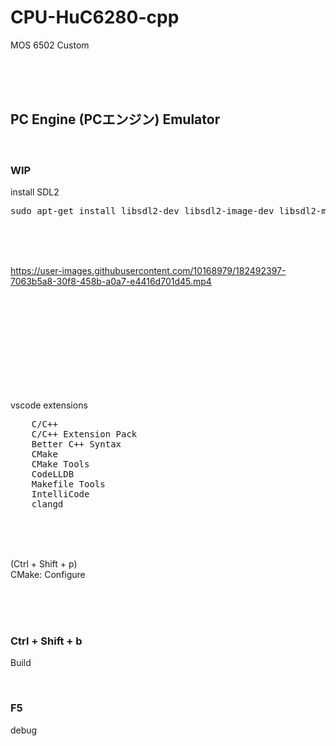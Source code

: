 # CPU-HuC6280-cpp
MOS 6502 Custom

<br><br><br>

## PC Engine (PCエンジン) Emulator

<br>

### WIP

install SDL2

<pre>
sudo apt-get install libsdl2-dev libsdl2-image-dev libsdl2-mixer-dev libsdl2-net-dev libsdl2-ttf-dev
</pre>

<br><br><br>

https://user-images.githubusercontent.com/10168979/182492397-7063b5a8-30f8-458b-a0a7-e4416d701d45.mp4






<br><br><br><br><br><br>
<br><br><br>

vscode extensions

<pre>
    C/C++
    C/C++ Extension Pack
    Better C++ Syntax
    CMake
    CMake Tools
    CodeLLDB
    Makefile Tools
    IntelliCode
    clangd
</pre>

<br><br><br>

(Ctrl + Shift + p)  
CMake: Configure

<br><br><br>

### Ctrl + Shift + b

Build

<br>

### F5

debug

<br><br><br>

